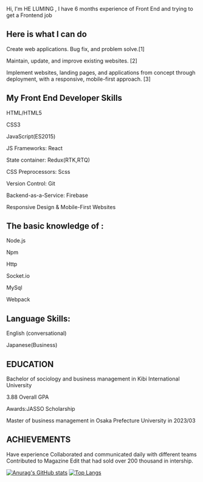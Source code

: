 Hi, I'm HE LUMING , I have 6 months experience of Front End and trying to get a Frontend job

## Here is what I can do

Create web applications. Bug fix, and problem solve.[1]

Maintain, update, and improve existing websites. [2]

Implement websites, landing pages, and applications from concept through deployment, with a responsive, mobile-first approach. [3]

## My Front End Developer Skills

HTML/HTML5

CSS3

JavaScript(ES2015)

JS Frameworks: React

State container: Redux(RTK,RTQ)

CSS Preprocessors: Scss

Version Control: Git

Backend-as-a-Service: Firebase

Responsive Design & Mobile-First Websites

## The basic knowledge of :

Node.js

Npm

Http

Socket.io

MySql

Webpack

## Language Skills:

English (conversational)

Japanese(Business)

## EDUCATION

Bachelor of sociology and business management in Kibi International University

3.88 Overall GPA

Awards:JASSO Scholarship

Master of business management in Osaka Prefecture University in 2023/03

## ACHIEVEMENTS

Have experience Collaborated and communicated daily with different teams Contributed to Magazine Edit that had sold over 200 thousand in intership.

[![Anurag's GitHub stats](https://github-readme-stats.vercel.app/api?username=lostelfhlm)](https://github.com/anuraghazra/github-readme-stats)
[![Top Langs](https://github-readme-stats.vercel.app/api/top-langs/?username=lostelfhlm)](https://github.com/anuraghazra/github-readme-stats)
